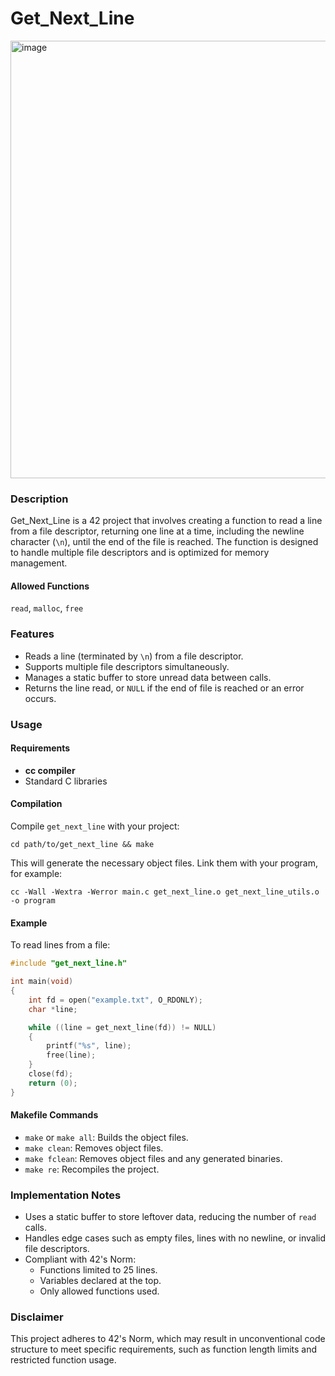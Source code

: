 # Get_Next_Line 

<img width="1400" height="700" alt="image" src="https://github.com/user-attachments/assets/5a70a347-6226-46cb-a3ca-6a020a2c6a13" />

### Description

Get_Next_Line is a 42 project that involves creating a function to read a line from a file descriptor, returning one line at a time, including the newline character (`\n`), until the end of the file is reached. The function is designed to handle multiple file descriptors and is optimized for memory management.

#### Allowed Functions
`read`, `malloc`, `free`


### Features

- Reads a line (terminated by `\n`) from a file descriptor.
- Supports multiple file descriptors simultaneously.
- Manages a static buffer to store unread data between calls.
- Returns the line read, or `NULL` if the end of file is reached or an error occurs.

### Usage

#### Requirements
- **cc compiler**
- Standard C libraries

#### Compilation
Compile `get_next_line` with your project:
```shell
cd path/to/get_next_line && make
```

This will generate the necessary object files. Link them with your program, for example:
```shell
cc -Wall -Wextra -Werror main.c get_next_line.o get_next_line_utils.o -o program
```

#### Example
To read lines from a file:
```c
#include "get_next_line.h"

int main(void)
{
    int fd = open("example.txt", O_RDONLY);
    char *line;

    while ((line = get_next_line(fd)) != NULL)
    {
        printf("%s", line);
        free(line);
    }
    close(fd);
    return (0);
}
```

#### Makefile Commands
- `make` or `make all`: Builds the object files.
- `make clean`: Removes object files.
- `make fclean`: Removes object files and any generated binaries.
- `make re`: Recompiles the project.

### Implementation Notes

- Uses a static buffer to store leftover data, reducing the number of `read` calls.
- Handles edge cases such as empty files, lines with no newline, or invalid file descriptors.
- Compliant with 42's Norm:
  - Functions limited to 25 lines.
  - Variables declared at the top.
  - Only allowed functions used.

### Disclaimer

This project adheres to 42's Norm, which may result in unconventional code structure to meet specific requirements, such as function length limits and restricted function usage.
